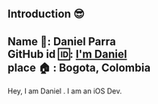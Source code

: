 ## Introduction :sunglasses:
**Name :name_badge:**:    Daniel Parra
<br>
**GitHub id :id:**: [I'm Daniel ](https://github.com/danialepaco)
<br>
**place :house:** : Bogota, Colombia
---
Hey, I am Daniel . I am an iOS Dev.

